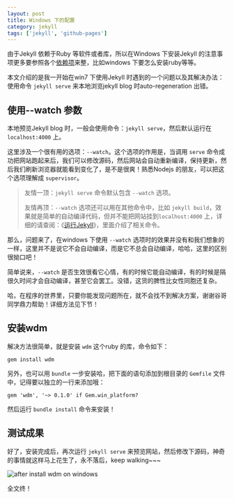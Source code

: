 ```yaml
---
layout: post
title: Windows 下的配置
category: jekyll
tags: ['jekyll', 'github-pages']
---
```


由于Jekyll 依赖于Ruby 等软件或者库，所以在Windows 下安装Jekyll 的注意事项更多要参照各个[依赖项]({{site.url}}/blog/jekyll/install-jekyll-intro.html#article_nav_0 "安装Jekyll 的依赖项")来整，比如windows 下要怎么安装ruby等等。

本文介绍的是我一开始在win7 下使用Jekyll 时遇到的一个问题以及其解决办法：使用命令 `jekyll serve` 来本地浏览jekyll blog 时auto-regeneration 出错。

## 使用--watch 参数

本地预览Jekyll blog 时，一般会使用命令：`jekyll serve`，然后默认运行在 `localhost:4000` 上。

这里涉及一个很有用的选项：`--watch`。这个选项的作用是，当调用 `serve` 命令成功把网站跑起来后，我们可以修改源码，然后网站会自动重新编译，保持更新，然后我们刷新浏览器就能看到变化了，是不是很爽！熟悉Nodejs 的朋友，可以把这个选项理解成 `supervisor`。

> 友情一顶：`jekyll serve` 命令默认包含 `--watch` 选项。
>
> 友情再顶：`--watch` 选项还可以用在其他命令中，比如 `jekyll build`，效果就是简单的自动编译代码，但并不能把网站挂到`localhost:4000` 上，详细的请查阅：《[运行Jekyll]({{site.url}}/blog/jekyll/run-jekyll.html)》，里面介绍了相关命令。

那么，问题来了，在windows 下使用 `--watch` 选项时的效果并没有和我们想象的一样，这里并不是说它不会自动编译，而是它不总会自动编译，哈哈，这里的区别很拗口吧！

简单说来，`--watch` 是否生效很看它心情，有的时候它能自动编译，有的时候是隔很久时间才会自动编译，甚至它会罢工。没错，这货的脾性比女性同胞还复杂。

哈，在程序的世界里，只要你能发现问题所在，就不会找不到解决方案，谢谢谷哥同学鼎力帮助！详细方法见下节！

## 安装wdm
解决方法很简单，就是安装 `wdm` 这个ruby 的库，命令如下：

`gem install wdm`

另外，也可以用 `bundle` 一步安装哈，把下面的语句添加到根目录的 `Gemfile` 文件中，记得要以独立的一行来添加哦：

`gem 'wdm', '~> 0.1.0' if Gem.win_platform?`

然后运行 `bundle install` 命令来安装！

## 测试成果
好了，安装完成后，再次运行 `jekyll serve` 来预览网站，然后修改下源码，神奇的事情就这样马上花生了，永不落后，keep walking~~~

![after install wdm on windows]({{site.url}}/image/2015-01/windows-wdm-auto-regeneration.png)

全文终！